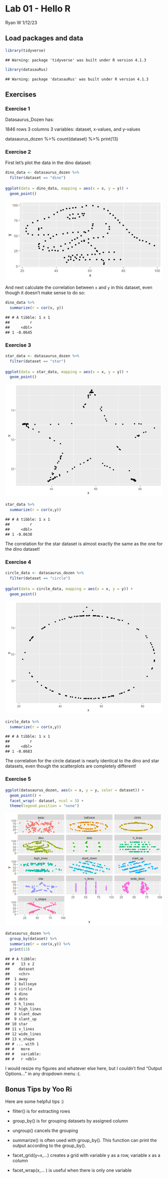 Lab 01 - Hello R
================
Ryan W
1/12/23

## Load packages and data

``` r
library(tidyverse) 
```

    ## Warning: package 'tidyverse' was built under R version 4.1.3

``` r
library(datasauRus)
```

    ## Warning: package 'datasauRus' was built under R version 4.1.3

## Exercises

### Exercise 1

Datasaurus_Dozen has:

1846 rows 3 columns 3 variables: dataset, x-values, and y-values

datasaurus_dozen %>% count(dataset) %>% print(13)

### Exercise 2

First let’s plot the data in the dino dataset:

``` r
dino_data <- datasaurus_dozen %>%
  filter(dataset == "dino")

ggplot(data = dino_data, mapping = aes(x = x, y = y)) +
  geom_point()
```

![](lab-01-hello-r_files/figure-gfm/plot-dino-1.png)<!-- -->

And next calculate the correlation between `x` and `y` in this dataset,
even though it doesn’t make sense to do so:

``` r
dino_data %>%
  summarize(r = cor(x, y))
```

    ## # A tibble: 1 x 1
    ##         r
    ##     <dbl>
    ## 1 -0.0645

### Exercise 3

``` r
star_data <- datasaurus_dozen %>%
  filter(dataset == "star")

ggplot(data = star_data, mapping = aes(x = x, y = y)) +
  geom_point()
```

![](lab-01-hello-r_files/figure-gfm/plot-star-1.png)<!-- -->

``` r
star_data %>%
  summarize(r = cor(x,y))
```

    ## # A tibble: 1 x 1
    ##         r
    ##     <dbl>
    ## 1 -0.0630

The correlation for the star dataset is almost exactly the same as the
one for the dino dataset!

### Exercise 4

``` r
circle_data <- datasaurus_dozen %>%
  filter(dataset == "circle")

ggplot(data = circle_data, mapping = aes(x = x, y = y)) +
  geom_point()
```

![](lab-01-hello-r_files/figure-gfm/plot-circle-1.png)<!-- -->

``` r
circle_data %>%
  summarize(r = cor(x,y))
```

    ## # A tibble: 1 x 1
    ##         r
    ##     <dbl>
    ## 1 -0.0683

The correlation for the circle dataset is nearly identical to the dino
and star datasets, even though the scatterplots are completely
different!

### Exercise 5

``` r
ggplot(datasaurus_dozen, aes(x = x, y = y, color = dataset)) +
  geom_point() +
  facet_wrap(~ dataset, ncol = 3) +
  theme(legend.position = "none")
```

![](lab-01-hello-r_files/figure-gfm/plot-all-datasets-1.png)<!-- -->

``` r
datasaurus_dozen %>%
  group_by(dataset) %>%
  summarize(r = cor(x,y)) %>%
  print(13)
```

    ## # A tibble:
    ## #   13 x 2
    ##    dataset   
    ##    <chr>     
    ##  1 away      
    ##  2 bullseye  
    ##  3 circle    
    ##  4 dino      
    ##  5 dots      
    ##  6 h_lines   
    ##  7 high_lines
    ##  8 slant_down
    ##  9 slant_up  
    ## 10 star      
    ## 11 v_lines   
    ## 12 wide_lines
    ## 13 x_shape   
    ## # ... with 1
    ## #   more
    ## #   variable:
    ## #   r <dbl>

I would resize my figures and whatever else here, but I couldn’t find
“Output Options…” in any dropdown menu :(.

## Bonus Tips by Yoo Ri

Here are some helpful tips :)

-   filter() is for extracting rows

-   group_by() is for grouping datasets by assigned column

-   ungroup() cancels the grouping

-   summarize() is often used with group_by(). This function can print
    the output according to the group_by().

-   facet_grid(y\~x,…) creates a grid with variable y as a row, variable
    x as a column  

-   facet_wrap(x,… ) is useful when there is only one variable
